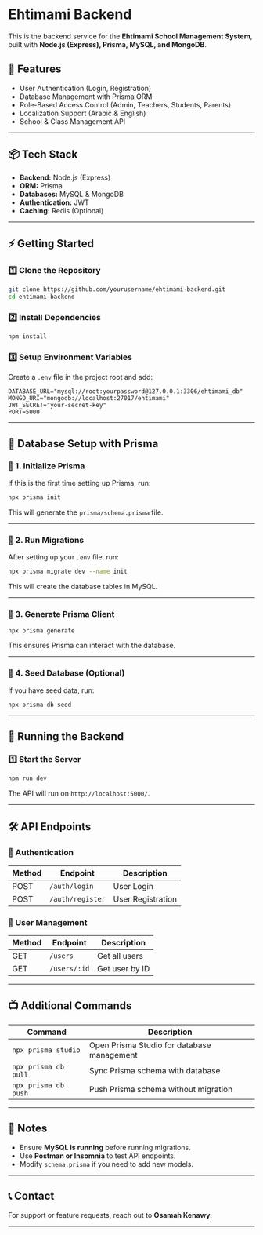 # Ehtimami Backend

This is the backend service for the **Ehtimami School Management System**, built with **Node.js (Express), Prisma, MySQL, and MongoDB**.

## 🚀 Features
- User Authentication (Login, Registration)
- Database Management with Prisma ORM
- Role-Based Access Control (Admin, Teachers, Students, Parents)
- Localization Support (Arabic & English)
- School & Class Management API

---

## 📦 Tech Stack
- **Backend:** Node.js (Express)
- **ORM:** Prisma
- **Databases:** MySQL & MongoDB
- **Authentication:** JWT
- **Caching:** Redis (Optional)

---

## ⚡️ Getting Started

### 1️⃣ Clone the Repository
```sh
git clone https://github.com/yourusername/ehtimami-backend.git
cd ehtimami-backend
```

### 2️⃣ Install Dependencies
```sh
npm install
```

### 3️⃣ Setup Environment Variables
Create a `.env` file in the project root and add:

```env
DATABASE_URL="mysql://root:yourpassword@127.0.0.1:3306/ehtimami_db"
MONGO_URI="mongodb://localhost:27017/ehtimami"
JWT_SECRET="your-secret-key"
PORT=5000
```

---

## 🐄 Database Setup with Prisma

### **🔹 1. Initialize Prisma**
If this is the first time setting up Prisma, run:

```sh
npx prisma init
```

This will generate the `prisma/schema.prisma` file.

---

### **🔹 2. Run Migrations**
After setting up your `.env` file, run:

```sh
npx prisma migrate dev --name init
```

This will create the database tables in MySQL.

---

### **🔹 3. Generate Prisma Client**
```sh
npx prisma generate
```

This ensures Prisma can interact with the database.

---

### **🔹 4. Seed Database (Optional)**
If you have seed data, run:

```sh
npx prisma db seed
```

---

## 🚀 Running the Backend

### **1️⃣ Start the Server**
```sh
npm run dev
```

The API will run on `http://localhost:5000/`.

---

## 🛠 API Endpoints

### **🔹 Authentication**
| Method | Endpoint         | Description            |
|--------|-----------------|------------------------|
| POST   | `/auth/login`   | User Login            |
| POST   | `/auth/register` | User Registration     |

### **🔹 User Management**
| Method | Endpoint         | Description            |
|--------|-----------------|------------------------|
| GET    | `/users`        | Get all users         |
| GET    | `/users/:id`    | Get user by ID        |

---

## 📺 Additional Commands

| Command | Description |
|---------|-------------|
| `npx prisma studio` | Open Prisma Studio for database management |
| `npx prisma db pull` | Sync Prisma schema with database |
| `npx prisma db push` | Push Prisma schema without migration |

---

## 📌 Notes
- Ensure **MySQL is running** before running migrations.
- Use **Postman or Insomnia** to test API endpoints.
- Modify `schema.prisma` if you need to add new models.

---

## 📞 Contact
For support or feature requests, reach out to **Osamah Kenawy**.

---

